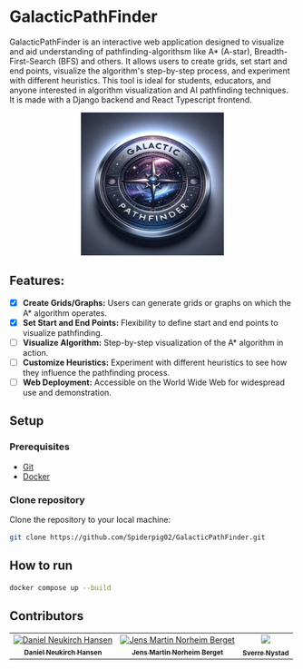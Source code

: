 ﻿# GalacticPathFinder

GalacticPathFinder is an interactive web application designed to visualize and aid understanding of pathfinding-algorithsm like A* (A-star), Breadth-First-Search (BFS) and others. It allows users to create grids, set start and end points, visualize the algorithm's step-by-step process, and experiment with different heuristics. This tool is ideal for students, educators, and anyone interested in algorithm visualization and AI pathfinding techniques. It is made with a Django backend and React Typescript frontend.

<div align="center">
<img src="docs/images/GalacticPathfinderLogo.png" width="50%">
</div>

## Features:

- [x] **Create Grids/Graphs:** Users can generate grids or graphs on which the A\* algorithm operates.
- [x] **Set Start and End Points:** Flexibility to define start and end points to visualize pathfinding.
- [ ] **Visualize Algorithm:** Step-by-step visualization of the A\* algorithm in action.
- [ ] **Customize Heuristics:** Experiment with different heuristics to see how they influence the pathfinding process.
- [ ] **Web Deployment:** Accessible on the World Wide Web for widespread use and demonstration.

## Setup

### Prerequisites
- [Git](https://git-scm.com/downloads)
- [Docker](https://www.docker.com/products/docker-desktop/)

### Clone repository
Clone the repository to your local machine:
```bash
git clone https://github.com/Spiderpig02/GalacticPathFinder.git
```

## How to run

```bash	
docker compose up --build
```

## Contributors

<table align="center">
  <tr>
    <td align="center">
        <a href="https://github.com/Spiderpig02">
            <img src="https://github.com/Spiderpig02.png?size=100" width="100px;" alt="Daniel Neukirch Hansen"/><br />
            <sub><b>Daniel Neukirch Hansen</b></sub>
        </a>
    </td>
    <td align="center">
        <a href="https://github.com/Jensern1">
            <img src="https://github.com/Jensern1.png?size=100" width="100px;" alt="Jens Martin Norheim Berget"/><br />
            <sub><b>Jens Martin Norheim Berget</b></sub>
        </a>
    </td>
    <td align="center">
        <a href="https://github.com/SverreNystad">
            <img src="https://github.com/SverreNystad.png?size=100" width="100px;"/><br />
            <sub><b>Sverre Nystad</b></sub>
        </a>
    </td>
  </tr>
</table>
